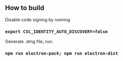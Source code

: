 ## How to build

Disable code signing by running

### `export CSC_IDENTITY_AUTO_DISCOVERY=false`

Generate .dmg file, run:

### `npm run electron-pack; npm run electron-dist`

